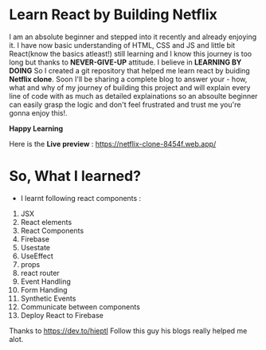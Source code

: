 # Learn React by Building Netflix
I am an absolute beginner and stepped into it recently and already enjoying it. I have now basic understanding of HTML, CSS and JS and little bit React(know the basics atleast!) still learning and I know this journey is too long but thanks to **NEVER-GIVE-UP** attitude. I believe in **LEARNING BY DOING** So I created a git repository that helped me learn react by buiding **Netflix clone**. 
Soon I'll be sharing a complete blog to answer your - how, what and why of my journey of building this project and  will explain every line of code with as much as detailed explainations so an absoulte beginner can easily grasp the logic and don't feel frustrated and trust me you're gonna enjoy this!.

**Happy Learning**

Here is the **Live preview** : https://netflix-clone-8454f.web.app/

# So, What I learned?

* I learnt following react components :
1. JSX
2. React elements
3. React Components
4. Firebase
5. Usestate
6. UseEffect
7. props
8. react router
9. Event Handling
10. Form Handing 
11. Synthetic Events
12. Communicate between components
13. Deploy React to Firebase


Thanks to https://dev.to/hieptl Follow this guy his blogs really helped me alot.
